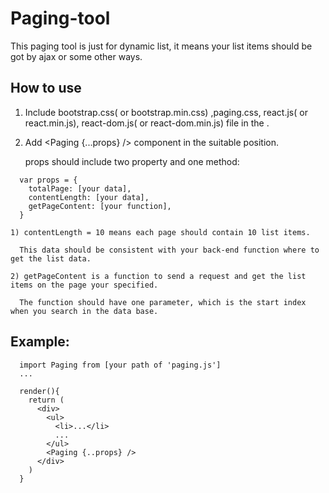 # Paging-tool
This paging tool is just for dynamic list, it means your list items should be got by ajax or some other ways.

## How to use

1. Include bootstrap.css( or bootstrap.min.css) ,paging.css, react.js( or react.min.js), react-dom.js( or react-dom.min.js) file in      the <head>.

2. Add <Paging {...props} /> component in the suitable position.
   
    props should include two property and one method:
```
  var props = {
    totalPage: [your data],
    contentLength: [your data],
    getPageContent: [your function],
  }
```
    1) contentLength = 10 means each page should contain 10 list items. 
    
      This data should be consistent with your back-end function where to get the list data.
      
    2) getPageContent is a function to send a request and get the list items on the page your specified. 
    
      The function should have one parameter, which is the start index when you search in the data base.

## Example:
```
  import Paging from [your path of 'paging.js']
  ...
  
  render(){
    return (
      <div>
        <ul>
          <li>...</li>
          ...
        </ul>
        <Paging {..props} />
      </div>
    )
  }
```
